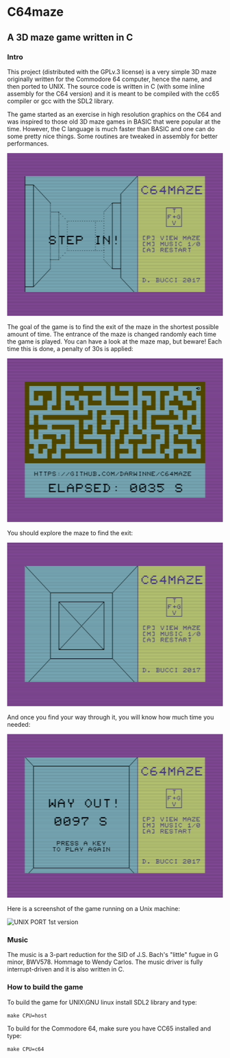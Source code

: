 # C64maze
## A 3D maze game written in C

### Intro

This project (distributed with the GPLv.3 license) is a very simple 3D maze originally written for
the Commodore 64 computer, hence the name, and then ported to UNIX. The source code is written in C (with some inline
assembly for the C64 version) and it is meant to be compiled with the cc65 compiler or gcc with the SDL2 library.

The game started as an exercise in high resolution graphics on the C64 and was inspired to those old 3D maze games in BASIC that were popular at the time. However, the C language is much faster than BASIC and one can do some pretty nice things. Some routines are tweaked in assembly for better performances.

![Do you dare to enter The Maze?](https://github.com/DarwinNE/C64maze/raw/master/screenshots/step_in.png)

The goal of the game is to find the exit of the maze in the shortest possible amount of time. The entrance of the maze is changed randomly each time the game is played. You can have a look at the maze map, but beware! Each time this is done, a penalty of 30s is applied:

![Maze map](https://github.com/DarwinNE/C64maze/raw/master/screenshots/mazeview.png)

You should explore the maze to find the exit:

![Hey! You found the exit!](https://github.com/DarwinNE/C64maze/raw/master/screenshots/exit.png)

And once you find your way through it, you will know how much time you needed:

![Game completed.](https://github.com/DarwinNE/C64maze/raw/master/screenshots/exit_s.png)

Here is a screenshot of the game running on a Unix machine:

![UNIX PORT 1st version](./screenshots/unix_first.jpg "you must see it")

### Music
The music is a 3-part reduction for the SID of J.S. Bach's "little" fugue in G minor, BWV578. Hommage to Wendy Carlos. The music driver is fully interrupt-driven and it is also written in C.

### How to build the game
To build the game for UNIX\GNU linux install SDL2 library and type:
~~~~
make CPU=host
~~~~

To build for the Commodore 64, make sure you have CC65 installed and type:
~~~~
make CPU=c64
~~~~
